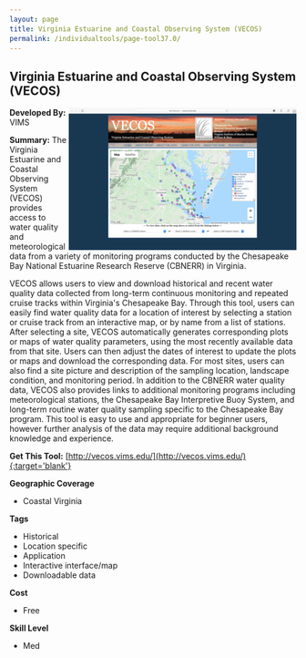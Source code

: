 ```yaml
---
layout: page
title: Virginia Estuarine and Coastal Observing System (VECOS)
permalink: /individualtools/page-tool37.0/
---
```

## Virginia Estuarine and Coastal Observing System (VECOS)

<img src="/images/scaled_250_400/TOOLID_37.0_ScreenCapture-1.png" style="max-height:250px;max-width:400;" align="right"/>

**Developed By:** VIMS

**Summary:** The Virginia Estuarine and Coastal Observing System (VECOS) provides access to water quality and meteorological data from a variety of monitoring programs conducted by the Chesapeake Bay National Estuarine Research Reserve (CBNERR) in Virginia. 

VECOS allows users to view and download historical and recent water quality data collected from long-term continuous monitoring and repeated cruise tracks within Virginia's Chesapeake Bay. Through this tool, users can easily find water quality data for a location of interest by selecting a station or cruise track from an interactive map, or by name from a list of stations. After selecting a site, VECOS automatically generates corresponding plots or maps of water quality parameters, using the most recently available data from that site. Users can then adjust the dates of interest to update the plots or maps and download the corresponding data. For most sites, users can also find a site picture and description of the sampling location, landscape condition, and monitoring period. In addition to the CBNERR water quality data, VECOS also provides links to additional monitoring programs including meteorological stations, the Chesapeake Bay Interpretive Buoy System, and long-term routine water quality sampling specific to the Chesapeake Bay program. This tool is easy to use and appropriate for beginner users, however further analysis of the data may require additional background knowledge and experience.

**Get This Tool:** [http://vecos.vims.edu/](http://vecos.vims.edu/){:target='blank'}

**Geographic Coverage**

* Coastal Virginia

**Tags**

*  Historical 
*  Location specific
*  Application
*  Interactive interface/map
*  Downloadable data

**Cost**

* Free

**Skill Level**

* Med
